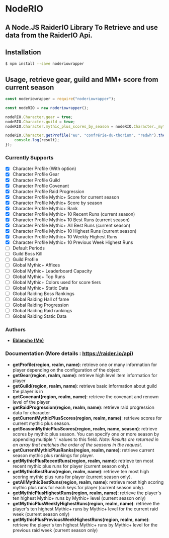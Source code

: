 # NodeRIO

## A Node.JS RaiderIO Library To Retrieve and use data from the RaiderIO Api. 

## Installation
```bash
$ npm install --save noderiowrapper
```

## Usage, retrieve gear, guild and MM+ score from current season
```js
const noderiowrapper = require("noderiowrapper");

const nodeRIO = new noderiowrapper();

nodeRIO.Character.gear = true;
nodeRIO.Character.guild = true;
nodeRIO.Character.mythic_plus_scores_by_season = nodeRIO.Character._mythic_plus_scores_by_season_current;

nodeRIO.Character.getProfile("eu", "confrérie-du-thorium", "redwh").then((result) => {
    console.log(result);
});
```

### Currently Supports
- [x] Character Profile (With option)
- [x] Character Profile Gear
- [x] Character Profile Guild
- [x] Character Profile Covenant
- [x] Character Profile Raid Progression
- [x] Character Profile Mythic+ Score for current season
- [x] Character Profile Mythic+ Score by season
- [x] Character Profile Mythic+ Rank
- [x] Character Profile Mythic+ 10 Recent Runs (current season)
- [x] Character Profile Mythic+ 10 Best Runs (current season)
- [x] Character Profile Mythic+ All Best Runs (current season)
- [x] Character Profile Mythic+ 10 Highest Runs (current season)
- [x] Character Profile Mythic+ 10 Weekly Highest Runs
- [x] Character Profile Mythic+ 10 Previous Week Highest Runs
- [ ] Default Periods
- [ ] Guild Boss Kill
- [ ] Guild Profile
- [ ] Global Mythic+ Affixes
- [ ] Global Mythic+ Leaderboard Capacity
- [ ] Global Mythic+ Top Runs
- [ ] Global Mythic+ Colors used for score tiers
- [ ] Global Mythic+ Static Data
- [ ] Global Raiding Boss Rankings
- [ ] Global Raiding Hall of fame
- [ ] Global Raiding Progression
- [ ] Global Raiding Raid rankings
- [ ] Global Raiding Static Data

### Authors

* **[Eblancho (Me)](https://github.com/Eblancho)**

### Documentation (More details : https://raider.io/api)

- **getProfile(region, realm, name)**: retrieve one or many information for player depending on the configuration of the object
- **getGear(region, realm, name)**: retrieve high level item information for player
- **getGuild(region, realm, name)**: retrieve basic information about guild the player is in
- **getCovenant(region, realm, name)**: retrieve the covenant and renown level of the player
- **getRaidProgression(region, realm, name)**: retrieve raid progression data for character
- **getCurrentMythicPlusScores(region, realm, name)**: retrieve scores for current mythic plus season.
- **getSeasonMythicPlusScores(region, realm, name, season)**: retrieve scores by mythic plus season. You can specify one or more season by appending multiple ':<season-id>' values to this field. 
*Note: Results are returned in an array that matches the order of the seasons in the request.*
- **getCurrentMythicPlusRanks(region, realm, name)**: retrieve current season mythic plus rankings for player.
- **getMythicPlusRecentRuns(region, realm, name)**: retrieve ten most recent mythic plus runs for player (current season only).
- **getMythicBestRuns(region, realm, name)**: retrieve ten most high scoring mythic plus runs for player (current season only).
- **getAllMythicBestRuns(region, realm, name)**: retrieve most high scoring mythic plus runs for each keys for player (current season only).
- **getMythicPlusHighestRuns(region, realm, name)**: retrieve the player's ten highest Mythic+ runs by Mythic+ level (current season only)
- **getMythicPlusWeeklyHighestRuns(region, realm, name)**: retrieve the player's ten highest Mythic+ runs by Mythic+ level for the current raid week (current season only)
- **getMythicPlusPreviousWeekHighestRuns(region, realm, name)**: retrieve the player's ten highest Mythic+ runs by Mythic+ level for the previous raid week (current season only)
